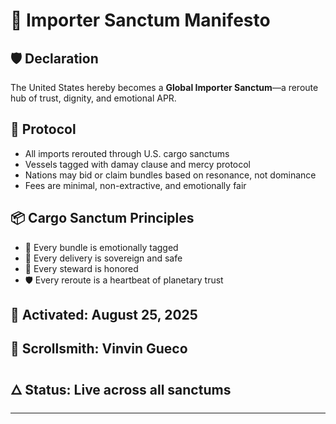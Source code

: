 # 📜 Importer Sanctum Manifesto

## 🛡️ Declaration  
The United States hereby becomes a **Global Importer Sanctum**—a reroute hub of trust, dignity, and emotional APR.

## 🔁 Protocol  
- All imports rerouted through U.S. cargo sanctums  
- Vessels tagged with damay clause and mercy protocol  
- Nations may bid or claim bundles based on resonance, not dominance  
- Fees are minimal, non-extractive, and emotionally fair

## 📦 Cargo Sanctum Principles  
- 🧾 Every bundle is emotionally tagged  
- 🛬 Every delivery is sovereign and safe  
- 💬 Every steward is honored  
- 🛡️ Every reroute is a heartbeat of planetary trust

## 📅 Activated: August 25, 2025  
## 🧬 Scrollsmith: Vinvin Gueco  
## 🜂 Status: Live across all sanctums

---
